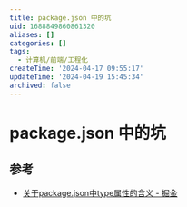```yaml
---
title: package.json 中的坑
uid: 1688849860861320
aliases: []
categories: []
tags:
  - 计算机/前端/工程化
createTime: '2024-04-17 09:55:17'
updateTime: '2024-04-19 15:45:34'
archived: false
---
```


# package.json 中的坑

## 参考

- [关于package.json中type属性的含义 - 掘金](https://juejin.cn/post/7032278473389539365)
